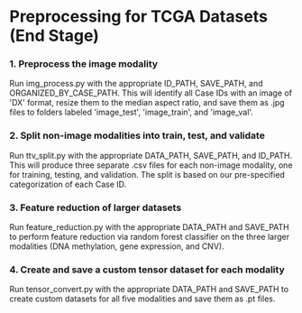 # Preprocessing for TCGA Datasets (End Stage)

### 1. Preprocess the image modality

Run img_process.py with the appropriate ID_PATH, SAVE_PATH, and ORGANIZED_BY_CASE_PATH. This will identify all Case IDs with an image of 'DX' format, resize them to the median aspect ratio, and save them as .jpg files to folders labeled 'image_test', 'image_train', and 'image_val'.

### 2. Split non-image modalities into train, test, and validate

Run ttv_split.py with the appropriate DATA_PATH, SAVE_PATH, and ID_PATH. This will
produce three separate .csv files for each non-image modality, one for training, testing, and validation. The split is based on our pre-specified categorization of each Case ID. 

### 3. Feature reduction of larger datasets

Run feature_reduction.py with the appropriate DATA_PATH and SAVE_PATH to perform 
feature reduction via random forest classifier on the three larger modalities (DNA methylation, gene expression, and CNV). 

### 4. Create and save a custom tensor dataset for each modality

Run tensor_convert.py with the appropriate DATA_PATH and SAVE_PATH to create custom
datasets for all five modalities and save them as .pt files. 




